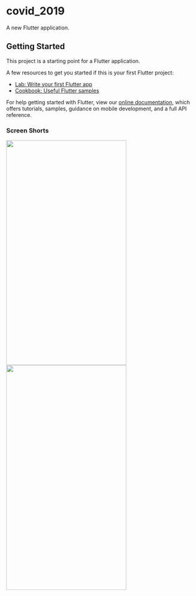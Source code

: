 # covid_2019

A new Flutter application.

## Getting Started

This project is a starting point for a Flutter application.

A few resources to get you started if this is your first Flutter project:

- [Lab: Write your first Flutter app](https://flutter.dev/docs/get-started/codelab)
- [Cookbook: Useful Flutter samples](https://flutter.dev/docs/cookbook)

For help getting started with Flutter, view our
[online documentation](https://flutter.dev/docs), which offers tutorials,
samples, guidance on mobile development, and a full API reference.

<h3>Screen Shorts</>
<p>
  <a target="_blank" rel="noopener noreferrer" href="https://user-images.githubusercontent.com/26364962/98229243-7a67e600-1f7b-11eb-9486-2ea868f36678.png">
    <img src="https://user-images.githubusercontent.com/26364962/98229243-7a67e600-1f7b-11eb-9486-2ea868f36678.png" height="600" width="320">
  </a>
  <a target="_blank" rel="noopener noreferrer" href="https://user-images.githubusercontent.com/26364962/98229373-a2574980-1f7b-11eb-8d9a-f59f852a6ab9.png">
    <img src="https://user-images.githubusercontent.com/26364962/98229373-a2574980-1f7b-11eb-8d9a-f59f852a6ab9.png" height="600" width="320">
  </a>
</p>

